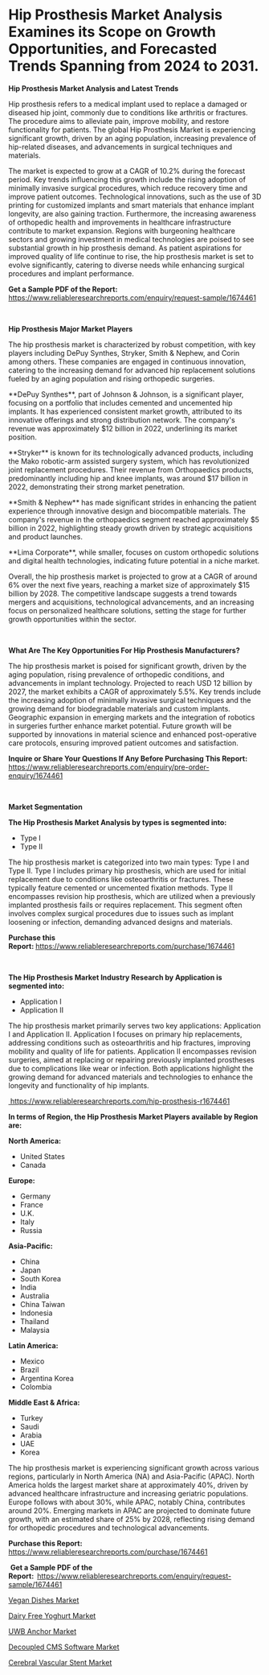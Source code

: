 <p><h1>Hip Prosthesis Market Analysis Examines its Scope on Growth Opportunities, and Forecasted Trends Spanning from 2024 to 2031.</h1></p><p><strong>Hip Prosthesis Market Analysis and Latest Trends</strong></p>
<p><p>Hip prosthesis refers to a medical implant used to replace a damaged or diseased hip joint, commonly due to conditions like arthritis or fractures. The procedure aims to alleviate pain, improve mobility, and restore functionality for patients. The global Hip Prosthesis Market is experiencing significant growth, driven by an aging population, increasing prevalence of hip-related diseases, and advancements in surgical techniques and materials.</p><p>The market is expected to grow at a CAGR of 10.2% during the forecast period. Key trends influencing this growth include the rising adoption of minimally invasive surgical procedures, which reduce recovery time and improve patient outcomes. Technological innovations, such as the use of 3D printing for customized implants and smart materials that enhance implant longevity, are also gaining traction. Furthermore, the increasing awareness of orthopedic health and improvements in healthcare infrastructure contribute to market expansion. Regions with burgeoning healthcare sectors and growing investment in medical technologies are poised to see substantial growth in hip prosthesis demand. As patient aspirations for improved quality of life continue to rise, the hip prosthesis market is set to evolve significantly, catering to diverse needs while enhancing surgical procedures and implant performance.</p></p>
<p><strong>Get a Sample PDF of the Report:&nbsp;</strong> <a href="https://www.reliableresearchreports.com/enquiry/request-sample/1674461?utm_campaign=121&utm_medium=2&utm_source=Github&utm_content=ia&utm_term=10102024&utm_id=hip-prosthesis">https://www.reliableresearchreports.com/enquiry/request-sample/1674461</a></p>
<p>&nbsp;</p>
<p><strong>Hip Prosthesis Major Market Players</strong></p>
<p><p>The hip prosthesis market is characterized by robust competition, with key players including DePuy Synthes, Stryker, Smith & Nephew, and Corin among others. These companies are engaged in continuous innovation, catering to the increasing demand for advanced hip replacement solutions fueled by an aging population and rising orthopedic surgeries.</p><p>**DePuy Synthes**, part of Johnson & Johnson, is a significant player, focusing on a portfolio that includes cemented and uncemented hip implants. It has experienced consistent market growth, attributed to its innovative offerings and strong distribution network. The company's revenue was approximately $12 billion in 2022, underlining its market position.</p><p>**Stryker** is known for its technologically advanced products, including the Mako robotic-arm assisted surgery system, which has revolutionized joint replacement procedures. Their revenue from Orthopaedics products, predominantly including hip and knee implants, was around $17 billion in 2022, demonstrating their strong market penetration.</p><p>**Smith & Nephew** has made significant strides in enhancing the patient experience through innovative design and biocompatible materials. The company's revenue in the orthopaedics segment reached approximately $5 billion in 2022, highlighting steady growth driven by strategic acquisitions and product launches.</p><p>**Lima Corporate**, while smaller, focuses on custom orthopedic solutions and digital health technologies, indicating future potential in a niche market. </p><p>Overall, the hip prosthesis market is projected to grow at a CAGR of around 6% over the next five years, reaching a market size of approximately $15 billion by 2028. The competitive landscape suggests a trend towards mergers and acquisitions, technological advancements, and an increasing focus on personalized healthcare solutions, setting the stage for further growth opportunities within the sector.</p></p>
<p>&nbsp;</p>
<p><strong>What Are The Key Opportunities For Hip Prosthesis Manufacturers?</strong></p>
<p><p>The hip prosthesis market is poised for significant growth, driven by the aging population, rising prevalence of orthopedic conditions, and advancements in implant technology. Projected to reach USD 12 billion by 2027, the market exhibits a CAGR of approximately 5.5%. Key trends include the increasing adoption of minimally invasive surgical techniques and the growing demand for biodegradable materials and custom implants. Geographic expansion in emerging markets and the integration of robotics in surgeries further enhance market potential. Future growth will be supported by innovations in material science and enhanced post-operative care protocols, ensuring improved patient outcomes and satisfaction.</p></p>
<p><strong>Inquire or Share Your Questions If Any Before Purchasing This Report:</strong> <a href="https://www.reliableresearchreports.com/enquiry/pre-order-enquiry/1674461?utm_campaign=121&utm_medium=2&utm_source=Github&utm_content=ia&utm_term=10102024&utm_id=hip-prosthesis">https://www.reliableresearchreports.com/enquiry/pre-order-enquiry/1674461</a></p>
<p>&nbsp;</p>
<p><strong>Market Segmentation</strong></p>
<p><strong>The Hip Prosthesis Market Analysis by types is segmented into:</strong></p>
<p><ul><li>Type I</li><li>Type II</li></ul></p>
<p><p>The hip prosthesis market is categorized into two main types: Type I and Type II. Type I includes primary hip prosthesis, which are used for initial replacement due to conditions like osteoarthritis or fractures. These typically feature cemented or uncemented fixation methods. Type II encompasses revision hip prosthesis, which are utilized when a previously implanted prosthesis fails or requires replacement. This segment often involves complex surgical procedures due to issues such as implant loosening or infection, demanding advanced designs and materials.</p></p>
<p><strong>Purchase this Report:&nbsp;</strong><a href="https://www.reliableresearchreports.com/purchase/1674461?utm_campaign=121&utm_medium=2&utm_source=Github&utm_content=ia&utm_term=10102024&utm_id=hip-prosthesis">https://www.reliableresearchreports.com/purchase/1674461</a></p>
<p>&nbsp;</p>
<p><strong>The Hip Prosthesis Market Industry Research by Application is segmented into:</strong></p>
<p><ul><li>Application I</li><li>Application II</li></ul></p>
<p><p>The hip prosthesis market primarily serves two key applications: Application I and Application II. Application I focuses on primary hip replacements, addressing conditions such as osteoarthritis and hip fractures, improving mobility and quality of life for patients. Application II encompasses revision surgeries, aimed at replacing or repairing previously implanted prostheses due to complications like wear or infection. Both applications highlight the growing demand for advanced materials and technologies to enhance the longevity and functionality of hip implants.</p></p>
<p><a href="https://www.reliableresearchreports.com/hip-prosthesis-r1674461?utm_campaign=121&utm_medium=2&utm_source=Github&utm_content=ia&utm_term=10102024&utm_id=hip-prosthesis">&nbsp;https://www.reliableresearchreports.com/hip-prosthesis-r1674461</a></p>
<p><strong>In terms of Region, the Hip Prosthesis Market Players available by Region are:</strong></p>
<p>
    <p> <strong> North America: </strong>
        <ul>
            <li>United States</li>
            <li>Canada</li>
        </ul>
        </p> 
    <p> <strong> Europe: </strong>
        <ul>
            <li>Germany</li>
            <li>France</li>
            <li>U.K.</li>
            <li>Italy</li>
            <li>Russia</li>
        </ul>
        </p> 
    <p> <strong> Asia-Pacific: </strong>
        <ul>
            <li>China</li>
            <li>Japan</li>
            <li>South Korea</li>
            <li>India</li>
            <li>Australia</li>
            <li>China Taiwan</li>
            <li>Indonesia</li>
            <li>Thailand</li>
            <li>Malaysia</li>
        </ul>
        </p> 
    <p> <strong> Latin America: </strong>
        <ul>
            <li>Mexico</li>
            <li>Brazil</li>
            <li>Argentina Korea</li>
            <li>Colombia</li>
        </ul>
        </p> 
    <p> <strong> Middle East & Africa: </strong>
        <ul>
            <li>Turkey</li>
            <li>Saudi</li>
            <li>Arabia</li>
            <li>UAE</li>
            <li>Korea</li>
        </ul>
    </p>
    </p>
<p><p>The hip prosthesis market is experiencing significant growth across various regions, particularly in North America (NA) and Asia-Pacific (APAC). North America holds the largest market share at approximately 40%, driven by advanced healthcare infrastructure and increasing geriatric populations. Europe follows with about 30%, while APAC, notably China, contributes around 20%. Emerging markets in APAC are projected to dominate future growth, with an estimated share of 25% by 2028, reflecting rising demand for orthopedic procedures and technological advancements.</p></p>
<p><strong>Purchase this Report: </strong><a href="https://www.reliableresearchreports.com/purchase/1674461?utm_campaign=121&utm_medium=2&utm_source=Github&utm_content=ia&utm_term=10102024&utm_id=hip-prosthesis">https://www.reliableresearchreports.com/purchase/1674461</a></p>
<p>&nbsp;<strong>Get a Sample PDF of the Report:&nbsp;&nbsp;</strong><a href="https://www.reliableresearchreports.com/enquiry/request-sample/1674461?utm_campaign=121&utm_medium=2&utm_source=Github&utm_content=ia&utm_term=10102024&utm_id=hip-prosthesis">https://www.reliableresearchreports.com/enquiry/request-sample/1674461</a></p>
<p><strong></strong></p>
<p><p><a href="https://issuu.com/reportprime-2/docs/vegan-dishes-market-size-2030.pptx_5e7d2778141643?utm_campaign=121&utm_medium=2&utm_source=Github&utm_content=ia&utm_term=10102024&utm_id=hip-prosthesis">Vegan Dishes Market</a></p><p><a href="https://issuu.com/reportprime-2/docs/dairy-free-yoghurt-market-size-2030_d04d5b3aa5eaa4?utm_campaign=121&utm_medium=2&utm_source=Github&utm_content=ia&utm_term=10102024&utm_id=hip-prosthesis">Dairy Free Yoghurt Market</a></p><p><a href="https://www.linkedin.com/pulse/analyzing-uwb-anchor-market-dynamics-growth-drivers-forecasted-toche?utm_campaign=121&utm_medium=2&utm_source=Github&utm_content=ia&utm_term=10102024&utm_id=hip-prosthesis">UWB Anchor Market</a></p><p><a href="https://github.com/lambertr3e8v/Market-Research-Report-List-1/blob/main/decoupled-cms-software-market.md?utm_campaign=121&utm_medium=2&utm_source=Github&utm_content=ia&utm_term=10102024&utm_id=hip-prosthesis">Decoupled CMS Software Market</a></p><p><a href="https://github.com/CarolynWatkins697/Market-Research-Report-List-1/blob/main/cerebral-vascular-stent-market.md?utm_campaign=121&utm_medium=2&utm_source=Github&utm_content=ia&utm_term=10102024&utm_id=hip-prosthesis">Cerebral Vascular Stent Market</a></p></p>